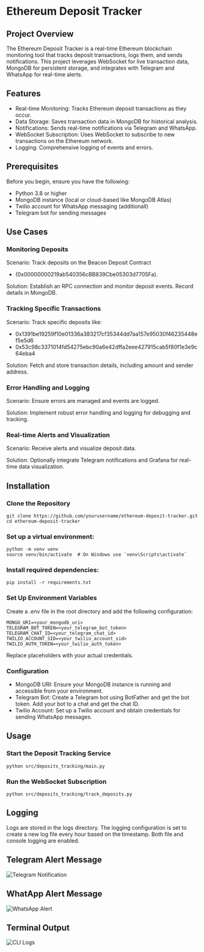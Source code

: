 
# Ethereum Deposit Tracker

## Project Overview
The Ethereum Deposit Tracker is a real-time Ethereum blockchain monitoring tool that tracks deposit transactions, logs them, and sends notifications. This project leverages WebSocket for live transaction data, MongoDB for persistent storage, and integrates with Telegram and WhatsApp for real-time alerts.



## Features

 - Real-time Monitoring: Tracks Ethereum deposit transactions as they occur.
 - Data Storage: Saves transaction data in MongoDB for historical analysis.
 - Notifications: Sends real-time notifications via Telegram and WhatsApp.
 - WebSocket Subscription: Uses WebSocket to subscribe to new transactions on the Ethereum network.
 - Logging: Comprehensive logging of events and errors.

## Prerequisites
Before you begin, ensure you have the following:

 - Python 3.8 or higher
 - MongoDB instance (local or cloud-based like MongoDB Atlas)
 - Twilio account for WhatsApp messaging  (additionall)
 - Telegram bot for sending messages

## Use Cases
### Monitoring Deposits
Scenario: Track deposits on the Beacon Deposit Contract
 - (0x00000000219ab540356cBB839Cbe05303d7705Fa).

Solution: Establish an RPC connection and monitor deposit events. Record details in MongoDB.

### Tracking Specific Transactions
Scenario: Track specific deposits like:

 - 0x1391be19259f10e01336a383217cf35344dd7aa157e95030f46235448ef5e5d6
 - 0x53c98c3371014fd54275ebc90a6e42dffa2eee427915cab5f80f1e3e9c64eba4


Solution: Fetch and store transaction details, including amount and sender address.

### Error Handling and Logging
Scenario: Ensure errors are managed and events are logged.

Solution: Implement robust error handling and logging for debugging and tracking.

### Real-time Alerts and Visualization
Scenario: Receive alerts and visualize deposit data.

Solution: Optionally integrate Telegram notifications and Grafana for real-time data visualization.


## Installation

### Clone the Repository

 ~~~ 
git clone https://github.com/yourusername/ethereum-deposit-tracker.git
cd ethereum-deposit-tracker 
~~~

### Set up a virtual environment:

~~~
python -m venv venv
source venv/bin/activate  # On Windows use `venv\Scripts\activate`
~~~


### Install required dependencies:

~~~
pip install -r requirements.txt
~~~

### Set Up Environment Variables
Create a .env file in the root directory and add the following configuration:

~~~
MONGO_URI=<your_mongodb_uri>
TELEGRAM_BOT_TOKEN=<your_telegram_bot_token>
TELEGRAM_CHAT_ID=<your_telegram_chat_id>
TWILIO_ACCOUNT_SID=<your_twilio_account_sid>
TWILIO_AUTH_TOKEN=<your_twilio_auth_token>
~~~
Replace placeholders with your actual credentials.

### Configuration
 - MongoDB URI: Ensure your MongoDB instance is running and accessible from your environment.
 - Telegram Bot: Create a Telegram bot using BotFather and get the bot token. Add your bot to a chat and get the chat ID.
 - Twilio Account: Set up a Twilio account and obtain credentials for sending WhatsApp messages.

## Usage 

### Start the Deposit Tracking Service
~~~
python src/deposits_tracking/main.py
~~~

### Run the WebSocket Subscription
~~~
python src/deposits_tracking/track_deposits.py
~~~
## Logging
Logs are stored in the logs directory. The logging configuration is set to create a new log file every hour based on the timestamp. Both file and console logging are enabled.

## Telegram Alert Message
![Telegram Notification](https://drive.google.com/uc?export=view&id=1BY-Gw2Z8JiscQNJoNpWRB1a69w7JZc4R)

## WhatApp Alert Message
![WhatsApp Alert](https://drive.google.com/uc?export=view&id=1cy2Xxb9E0NCYEpd4xJF8kvF1-AQSweF9)

## Terminal Output
![CLI Logs](https://drive.google.com/uc?export=view&id=1ULF1dcg-NQeuT5L-ArAMMSVzAyMlzuR2)





